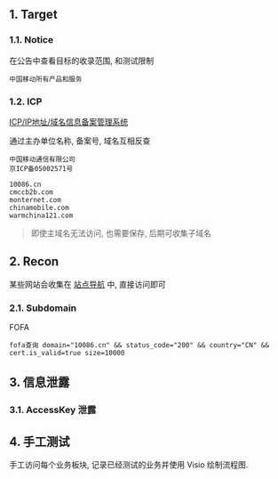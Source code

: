 ## 1. Target

### 1.1. Notice

在公告中查看目标的收录范围, 和测试限制

```
中国移动所有产品和服务
```

### 1.2. ICP

[ICP/IP地址/域名信息备案管理系统](https://beian.miit.gov.cn/)

通过主办单位名称, 备案号, 域名互相反查

```
中国移动通信有限公司
京ICP备05002571号

10086.cn
cmccb2b.com
monternet.com
chinamobile.com
warmchina121.com
```

> 即使主域名无法访问, 也需要保存, 后期可收集子域名

## 2. Recon

某些网站会收集在 [站点导航](https://www.10086.cn/web_notice/navigation/) 中, 直接访问即可

### 2.1. Subdomain

FOFA

```
fofa查询 domain="10086.cn" && status_code="200" && country="CN" && cert.is_valid=true size=10000
```

## 3. 信息泄露

### 3.1. AccessKey 泄露

## 4. 手工测试

手工访问每个业务板块, 记录已经测试的业务并使用 Visio 绘制流程图.
